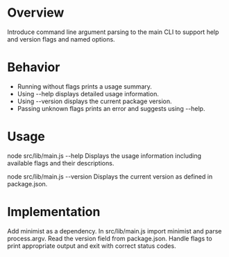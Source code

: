 # Overview

Introduce command line argument parsing to the main CLI to support help and version flags and named options.

# Behavior

- Running without flags prints a usage summary.
- Using --help displays detailed usage information.
- Using --version displays the current package version.
- Passing unknown flags prints an error and suggests using --help.

# Usage

node src/lib/main.js --help
Displays the usage information including available flags and their descriptions.

node src/lib/main.js --version
Displays the current version as defined in package.json.

# Implementation

Add minimist as a dependency. In src/lib/main.js import minimist and parse process.argv. Read the version field from package.json. Handle flags to print appropriate output and exit with correct status codes.